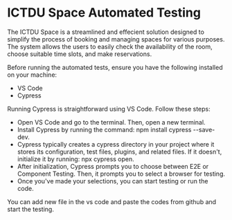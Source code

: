 # ICTDU Space Automated Testing

The ICTDU Space is a streamlined and effecient solution designed to simplify the process of booking and managing spaces for various purposes. The system allows the users to easily check the availability of the room, choose suitable time slots, and make reservations.

Before running the automated tests, ensure you have the following installed on your machine:
- VS Code
- Cypress

Running Cypress is straightforward using VS Code. Follow these steps:

- Open VS Code and go to the terminal. Then, open a new terminal.
- Install Cypress by running the command: npm install cypress --save-dev.
- Cypress typically creates a cypress directory in your project where it stores its configuration, test files, plugins, and related files. If it doesn't, initialize it by running: npx cypress open.
- After initialization, Cypress prompts you to choose between E2E or Component Testing. Then, it prompts you to select a browser for testing.
- Once you've made your selections, you can start testing or run the code.

You can add new file in the vs code and paste the codes from github and start the testing.
